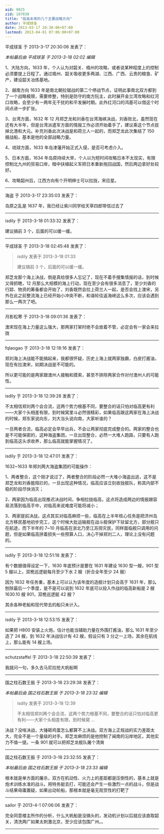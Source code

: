 ```yaml
---
aid: 9025
zid: 107038
title: "临高未来的几个主要战略方向"
author: 平成球圣
date: 2013-03-17 20:30:06+07:00
lastmod: 2013-04-01 07:06:00+07:00
---
```


平成球圣 于 2013-3-17 20:30:06 发表了：

_本帖最后由 平成球圣 于 2013-3-18 02:02 编辑_

1、大陆方向，1633 年，个人认为对韶关、梧州的攻略，或者说某种程度上的控制必须要提上日程了。通过梧州、韶关吸收更多两湖、江西、广西、云贵的粮食、矿产，建设韶关冶炼基地。

2、越南方向 1633 年是南北朝拉锯战的第二个停战节点，证明此事南北双方都到了一个战略极限，需要修整，特别是防守的南方阮主，此时展开金兰湾攻略和红河口攻略，会至少有一两年无干扰的和平发展时期。此外红河口的鸿基可以借这个时间点进一步扩张。

3、台湾方面，1632 年 12 月郑芝龙和刘香在台湾海峡决战，刘香败北，虽然现在还有大半年，但是台湾派遣军方面的情报工作必须开始着手了，建议乘这个节点拔掉北港和大元。补充刘香此次决战是和荷兰人一起的，而郑芝龙此次集结了 150 艘战船，基本是他的全部战略力量。

4、琉球方面，1633 年岛津藩开始正式入侵，是否可考虑介入。

5、日本方面，1634 年岛原持续大旱，个人以为短时间攻略日本不太现实，有限控制北九州的贸易口岸，暗中扶植起义军把日本重新拖回战国，然后两边拿好处较好。

6、攻略韶州后，江西方向有个开明绅士可以拉拢，宋应星。

---

海盗 于 2013-3-17 23:35:03 发表了：

岛原之乱是 1637 年，我已经让紫川同学给天草四郎带信过去了

---

isdily 于 2013-3-18 01:33:32 发表了：

建议搞前 3 个，后面的可以缓一缓。

---

平成球圣 于 2013-3-18 02:45:48 发表了：

> isdily 发表于 2013-3-18 01:33
>
> 建议搞前 3 个，后面的可以缓一缓。

郑芝龙那个海上决战，倒是真给很多人忘记了，现在不着手搜集情报的话，到时候又得抓瞎，12 月那么大规模的海上行动，现在至少会有很多消息了，至少刘香的行踪、物资的筹备都会开始了，刘香既然会拉上荷兰人一起，是否会找上澳宋，另外在此之前整流海上已经开始小冲突不断，和谐轮往返海峡这么多次，应该会遇到那么一两次了吧。

---

月影松寒 于 2013-3-18 09:01:36 发表了：

澳宋现在海上力量这么强大，那两家打架时绝不会放着不管，必定会有一家会来拉拢

---

fqlaogao 于 2013-3-18 12:18:16 发表了：

郑刘海上决战能不能搞起来，我都很怀疑，历史上海上就两家独霸，白皮打酱油，现在有拉澳宋，如期决战是不可能的。

所以更可能的是两家跟澳州人接触和摸索，甚至不排除两家合作对付澳州人的可能性。

---

isdily 于 2013-3-18 12:39:28 发表了：

不太相信郑刘两个会合流，这两个势力根基不同，要整合的话只怕对临高更有利——大家个头相差有限，到时候窝里斗必然很精彩，如果临高跟这两家在海上决战的时候，郑东家说向东，刘大当头说向南，大家听谁的？

一旦两者合流，临高必定会早早出兵，不会让两家彻底完成整合的。两家的整合也是不可能保密的，这种海盗集团，一旦出现整合，必然一大堆人跑路，只要有人跑到临高这头求收养，那么临高就能掌握情况了。

---

isdily 于 2013-3-18 12:47:01 发表了：

1632~1633 年郑刘两大海盗集团的可能操作：

1、两者整合，这个刚才说过了，两者整合的阶段必然一大堆小海盗出逃，这不是郑芝龙和刘香能阻拦的，一旦出现这种情况，临高应该立刻收拢舰队，称其内部不稳的阶段尽快消灭；

2、两家因为临高出现推迟决战时间，争相拉拢临高，这点将造成两边的情报跟容易流落到临高手中，对临高来说难度可能将减小；

3、两家提前决战，这点其实对临高麻烦一些，临高在上半年核心任务是把济州岛北方移民基地初步完工，这个时候大批运输舰在战斗舰保护下驻留北方，部分舰只在航途，而下半年的 7~10 月临高在浙北乃至江苏捞灾民，同样面临舰只调用的问题，但是如果临高拼着损失一些预算人口，决心干掉郑刘二人，理论上没有问题的。

---

isdily 于 2013-3-18 12:51:18 发表了：

有个数据值得设定一下，1630 年底预计是要在 1631 年建设 1630 型一艘，901 型 5 艘以上，双桅巡逻艇每月至少下水 2 艘（折合全年至少 24 艘）

因为 1632 年任务重，基本上可以认为该年度的造舰计划只会高于 1631 年，那么刨除最后一个季度，是不是可以说到 1632 年底可以投入作战的临高新船是 2 艘 1630.10 艘 901，双桅巡逻艇 42 艘？

其余各种老船和现代带去的船只未计入。

---

isdily 于 2013-3-18 12:53:15 发表了：

如果把 H800 安装上火炮，估计也能当辅助力量在外围打酱油，那么 1631 年至少造了 24 艘，到 1632 年决战估计有 42 艘，假设只有 3 分之一上场，其余在航线上，那么能有 14 艘上场。

---

schutzstaffel 于 2013-3-18 22:50:39 发表了：

我就问一句，多久去马尼拉抢大帆船啊

---

国之柱石数王振 于 2013-3-18 23:29:38 发表了：

_本帖最后由 国之柱石数王振 于 2013-3-18 23:32 编辑_

> isdily 发表于 2013-3-18 12:39
>
> 不太相信郑刘两个会合流，这两个势力根基不同，要整合的话只怕对临高更有利——大家个头相差有限，到时候窝 ...

决战？没啥决战，大锤砸鸡蛋怎么都算不上决战。双方海上正规战的实力差距太大，完全不是一个量级的对手。郑芝龙麻烦的是他控制了闽南的沿岸地区，其他实力不值一提。一条 901 就可以把郑芝龙舰队屠个清爽

---

国之柱石数王振 于 2013-3-18 23:32:55 发表了：

_本帖最后由 国之柱石数王振 于 2013-3-18 23:33 编辑_

根本就是单方面的屠杀，双方在机动性、火力上的差距都是压倒性的，基本上就是炮术训练水准的战斗。用特务艇去打，可能还会产生一些激烈一点的战斗，但是战斗结果毋庸置疑，如果出动轮船，那根本就是毫无观赏性的打靶了

---

sailor 于 2013-4-1 07:06:06 发表了：

完全同意楼主所作的分析，什么大帆船是没搞头的，发动机计划以后就应该直取韶关，清洗两广如果太刺激北京，至少应该包围广州。。

---
